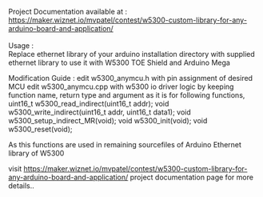 Project Documentation available at :<br>
https://maker.wiznet.io/mvpatel/contest/w5300-custom-library-for-any-arduino-board-and-application/<br>
<br>
Usage :<br>
Replace ethernet library of your arduino installation directory with supplied ethernet library to use it with W5300 TOE Shield and Arduino Mega

Modification Guide :
edit w5300_anymcu.h with pin assignment of desired MCU
edit w5300_anymcu.cpp with w5300 io driver logic by keeping function name, return type and argument as it is for following functions,
uint16_t w5300_read_indirect(uint16_t addr);
void w5300_write_indirect(uint16_t addr, uint16_t data1);
void w5300_setup_indirect_MR(void);
void w5300_init(void);
void w5300_reset(void);

As this functions are used in remaining sourcefiles of Arduino Ethernet library of W5300

visit https://maker.wiznet.io/mvpatel/contest/w5300-custom-library-for-any-arduino-board-and-application/ project documentation page for more details..
